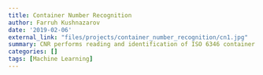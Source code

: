 ```yaml
---
title: Container Number Recognition
author: Farruh Kushnazarov
date: '2019-02-06'
external_link: "files/projects/container_number_recognition/cn1.jpg"
summary: CNR performs reading and identification of ISO 6346 container codes, in logistic ports and handling cranes. The intelligent system allows us to manage several lanes from a single post and perform access control and efficient recognition, not only of the containers but also of the trucks in charge of their transportation. CNR is based on technologies deep learning, optical character recognition.
categories: []
tags: [Machine Learning]
---
```


